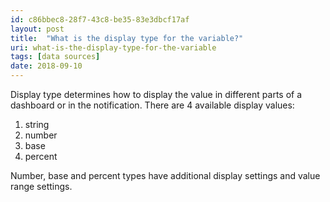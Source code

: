 ```yaml
---
id: c86bbec8-28f7-43c8-be35-83e3dbcf17af
layout: post
title:  "What is the display type for the variable?"
uri: what-is-the-display-type-for-the-variable
tags: [data sources]
date: 2018-09-10
---
```


Display type determines how to display the value in different parts of a dashboard or in the <wiki>notification</wiki>. There are 4 available display values:

<!--more-->

1.  string
2.  number
3.  base
4.  percent

Number, base and percent types have additional display settings and value range settings.
